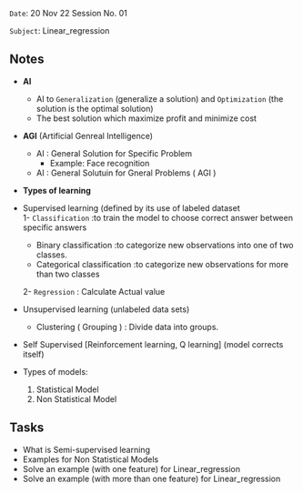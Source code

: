 `Date`: 20 Nov 22 Session No. 01

`Subject`: Linear_regression

## Notes
- **AI**
  - AI to `Generalization` (generalize a solution) and `Optimization` (the solution is the optimal solution)
  - The best solution which maximize profit and minimize cost
- **AGI** (Artificial Genreal Intelligence)
  - AI : General Solution for Specific Problem
     - Example: Face recognition 
  - AI : General Solutuin for Gneral Problems ( AGI )

- **Types of learning**
 - Supervised learning (defined by its use of labeled dataset     
    1- `Classification` :to train the model to choose correct answer between specific answers
      - Binary classification :to categorize new observations into one of two classes. 
      - Categorical classification :to categorize new observations for more than two classes
      
    2- `Regression` : Calculate Actual value
    
 - Unsupervised learning (unlabeled data sets)
   - Clustering ( Grouping ) : Divide data into groups. 
 - Self Supervised [Reinforcement learning, Q learning] (model corrects itself)
- Types of models: 
  1. Statistical Model 
  2. Non Statistical Model 


## Tasks

- What is Semi-supervised learning
- Examples for Non Statistical Models
- Solve an example (with one feature) for Linear_regression
- Solve an example (with more than one feature) for Linear_regression
